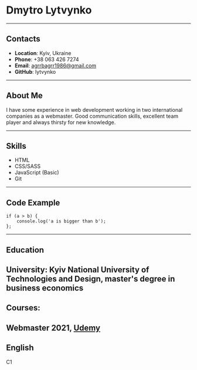 # Dmytro Lytvynko
---
## Contacts
* **Location**: Kyiv, Ukraine
* **Phone**: +38 063 426 7274
* **Email**: agrrbagrr1986@gmail.com
* **GitHub**: lytvynko
---
## About Me
I have some experience in web development working in two international companies as a webmaster. 
Good communication skills, excellent team player and always thirsty for new knowledge.

---
## Skills
* HTML
* CSS/SASS
* JavaScript (Basic)
* Git
---
## Code Example
```
if (a > b) {
    console.log('a is bigger than b');
};
```
---
## Education
**University**: Kyiv National University of Technologies and Design, master's degree in business economics
---
## Courses:
**Webmaster 2021**, [Udemy](https://www.udemy.com/course/webdeveloper/)
---
## English
C1